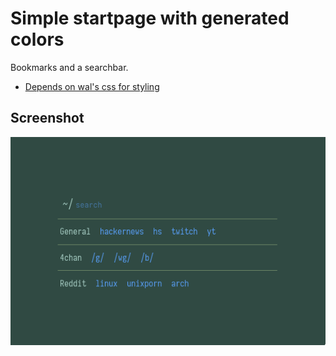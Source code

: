 # Simple startpage with generated colors
Bookmarks and a searchbar.
- [Depends on wal's css for styling](https://github.com/dylanaraps/pywal)

## Screenshot

![](screenshot.png)
